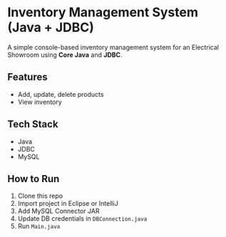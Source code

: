 # Inventory Management System (Java + JDBC)

A simple console-based inventory management system for an Electrical Showroom using **Core Java** and **JDBC**.

## Features
- Add, update, delete products
- View inventory

## Tech Stack
- Java
- JDBC
- MySQL

## How to Run
1. Clone this repo
2. Import project in Eclipse or IntelliJ
3. Add MySQL Connector JAR
4. Update DB credentials in `DBConnection.java`
5. Run `Main.java`
